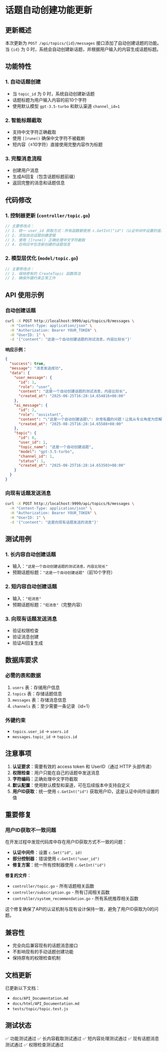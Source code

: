 # 话题自动创建功能更新

## 更新概述

本次更新为 `POST /api/topics/{id}/messages` 接口添加了自动创建话题的功能。当 `{id}` 为 0 时，系统会自动创建新话题，并根据用户输入的内容生成话题标题。

## 功能特性

### 1. 自动话题创建
- 当 `topic_id` 为 0 时，系统自动创建新话题
- 话题标题为用户输入内容的前10个字符
- 使用默认模型 `gpt-3.5-turbo` 和默认渠道 `channel_id=1`

### 2. 智能标题截取
- 支持中文字符正确截取
- 使用 `[]rune()` 确保中文字符不被截断
- 短内容（≤10字符）直接使用完整内容作为标题

### 3. 完整消息流程
- 创建用户消息
- 生成AI回复（包含话题标题前缀）
- 返回完整的消息和话题信息

## 代码修改

### 1. 控制器更新 (`controller/topic.go`)
```go
// 主要修改点：
// 1. 统一 user_id 获取方式：所有函数都使用 c.GetInt("id")（认证中间件设置的值）
// 2. 添加自动话题创建逻辑
// 3. 使用 []rune() 正确处理中文字符截取
// 4. 在响应中包含新创建的话题信息
```

### 2. 模型层优化 (`model/topic.go`)
```go
// 主要修改点：
// 1. 保持原有的 CreateTopic 函数简洁
// 2. 确保外键约束正常工作
```

## API 使用示例

### 自动创建话题
```bash
curl -X POST http://localhost:9999/api/topics/0/messages \
  -H "Content-Type: application/json" \
  -H "Authorization: Bearer YOUR_TOKEN" \
  -H "UserID: 1" \
  -d '{"content": "这是一个自动创建话题的测试消息，内容比较长"}'
```

**响应示例：**
```json
{
  "success": true,
  "message": "消息发送成功",
  "data": {
    "user_message": {
      "id": 1,
      "role": "user",
      "content": "这是一个自动创建话题的测试消息，内容比较长",
      "created_at": "2025-08-25T16:28:14.654816+08:00"
    },
    "ai_message": {
      "id": 2,
      "role": "assistant",
      "content": "\"这是一个自动创建话题\": 非常有趣的问题！让我从专业角度为您解答。",
      "created_at": "2025-08-25T16:28:14.65588+08:00"
    },
    "topic": {
      "id": 6,
      "user_id": 1,
      "topic_name": "这是一个自动创建话题",
      "model": "gpt-3.5-turbo",
      "channel_id": 1,
      "status": 1,
      "created_at": "2025-08-25T16:28:14.653503+08:00"
    }
  }
}
```

### 向现有话题发送消息
```bash
curl -X POST http://localhost:9999/api/topics/6/messages \
  -H "Content-Type: application/json" \
  -H "Authorization: Bearer YOUR_TOKEN" \
  -H "UserID: 1" \
  -d '{"content": "这是向现有话题发送的消息"}'
```

## 测试用例

### 1. 长内容自动创建话题
- 输入：`"这是一个自动创建话题的测试消息，内容比较长"`
- 预期话题标题：`"这是一个自动创建话题"`（前10个字符）

### 2. 短内容自动创建话题
- 输入：`"短消息"`
- 预期话题标题：`"短消息"`（完整内容）

### 3. 向现有话题发送消息
- 验证权限检查
- 验证消息创建
- 验证AI回复生成

## 数据库要求

### 必需的表和数据
1. `users` 表：存储用户信息
2. `topics` 表：存储话题信息
3. `messages` 表：存储消息信息
4. `channels` 表：至少需要一条记录（id=1）

### 外键约束
- `topics.user_id` → `users.id`
- `messages.topic_id` → `topics.id`

## 注意事项

1. **认证要求**：需要有效的 access token 和 UserID（通过 HTTP 头部传递）
2. **权限检查**：用户只能在自己的话题中发送消息
3. **字符编码**：正确处理中文字符截取
4. **默认配置**：使用默认模型和渠道，可在后续版本中支持自定义
5. **用户ID获取**：统一使用 `c.GetInt("id")` 获取用户ID，这是认证中间件设置的值

## 重要修复

### 用户ID获取不一致问题
在开发过程中发现代码库中存在用户ID获取方式不一致的问题：
- **认证中间件**：设置 `c.Set("id", id)`
- **部分控制器**：错误使用 `c.GetInt("user_id")`
- **修复方案**：统一所有控制器使用 `c.GetInt("id")`

**修复的文件**：
- `controller/topic.go` - 所有话题相关函数
- `controller/subscription.go` - 所有订阅相关函数  
- `controller/system_recommendation.go` - 所有系统推荐相关函数

这个修复确保了API的认证机制与现有设计保持一致，避免了用户ID获取为0的问题。

## 兼容性

- 完全向后兼容现有的话题消息接口
- 不影响现有的手动话题创建功能
- 保持原有的权限检查机制

## 文档更新

已更新以下文档：
- `docs/API_Documentation.md`
- `docs/html/API_Documentation.md`
- `tests/topic/topic.test.js`

## 测试状态

✅ 功能测试通过
✅ 长内容截取测试通过
✅ 短内容处理测试通过
✅ 现有话题消息测试通过
✅ 权限检查测试通过
